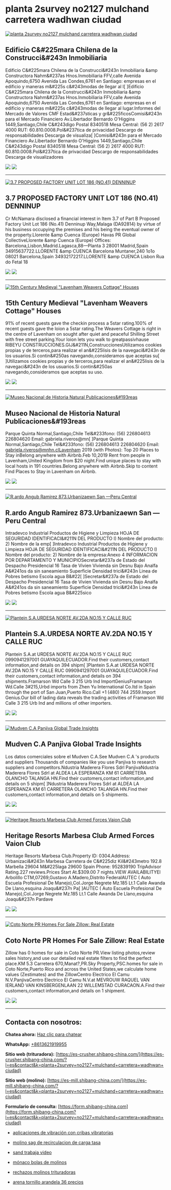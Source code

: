 # planta 2survey no2127 mulchand carretera wadhwan ciudad

<a href="https://swt.shibang-china.com/?l=es&img&k=planta+2survey+no2127+mulchand+carretera+wadhwan+ciudad" target="_blank">![planta 2survey no2127 mulchand carretera wadhwan ciudad](http://static.shibang-china.com/all-800x300/1.jpg)</a>

## Edificio C&#225mara Chilena de la Construcci&#243n Inmobiliaria
Edificio C&#225mara Chilena de la Construcci&#243n Inmobiliaria &amp Constructora Nahm&#237as Hnos.Inmobiliaria FFV,calle Avenida Apoquindo,6750 Avenida Las Condes,6761 en Santiago: empresas en el edificio y maneras m&#225s c&#243modas de llegar al l[ ]Edificio C&#225mara Chilena de la Construcci&#243n Inmobiliaria &amp Constructora Nahm&#237as Hnos.Inmobiliaria FFV,calle Avenida Apoquindo,6750 Avenida Las Condes,6761 en Santiago: empresas en el edificio y maneras m&#225s c&#243modas de llegar al lugar.Informes del Mercado de Valores CMF Estad&#237sticas y gr&#225ficosComisi&#243n para el Mercado Financiero Av.Libertador Bernardo O'Higgins 1449,Santiago,Chile C&#243digo Postal 8340518 Mesa Central: (56 2) 2617 4000 RUT: 60.810.0008.Pol&#237tica de privacidad Descargo de responsabilidades Descarga de visualiza[ ]Comisi&#243n para el Mercado Financiero Av.Libertador Bernardo O'Higgins 1449,Santiago,Chile C&#243digo Postal 8340518 Mesa Central: (56 2) 2617 4000 RUT: 60.810.0008.Pol&#237tica de privacidad Descargo de responsabilidades Descarga de visualizadores


<a href="https://whatsapp.shibangsoft.com/WhatsApp.php" target="_blank" title="WhatsApp">![](http://static.shibang-china.com/icon/whatsapp.png)</a> <a href="https://swt.shibang-china.com/?l=es&icon&k=planta+2survey+no2127+mulchand+carretera+wadhwan+ciudad" target="_blank">![](http://static.shibang-china.com/icon/chat-es.png)</a>

---

<a href="https://swt.shibang-china.com/?l=es&img&k=planta+2survey+no2127+mulchand+carretera+wadhwan+ciudad" target="_blank">![3.7 PROPOSED FACTORY UNIT LOT 186 (NO.41) DENNINUP](http://static.shibang-china.com/all-800x300/469.jpg)</a>

## 3.7 PROPOSED FACTORY UNIT LOT 186 (NO.41) DENNINUP
Cr McNamara disclosed a financial interest in Item 3.7 of Part B Proposed Factory Unit Lot 186 (No.41) Denninup Way,Malaga (DA92814) by virtue of his business occupying the premises and his being the eventual owner of the property.Llorente &amp Cuenca (Europe) Havas PR Global CollectiveLlorente &amp Cuenca (Europe) Offices: Barcelona,Lisbon,Madrid.Lagasca,88—Planta 3 28001 Madrid,Spain 34915637722.LLORENTE &amp CUENCA Barcelona Muntaner,240 1o1o 08021 Barcelona,Spain 34932172217.LLORENTE &amp CUENCA Lisbon Rua do Fetal 18


<a href="https://whatsapp.shibangsoft.com/WhatsApp.php" target="_blank" title="WhatsApp">![](http://static.shibang-china.com/icon/whatsapp.png)</a> <a href="https://swt.shibang-china.com/?l=es&icon&k=planta+2survey+no2127+mulchand+carretera+wadhwan+ciudad" target="_blank">![](http://static.shibang-china.com/icon/chat-es.png)</a>

---

<a href="https://swt.shibang-china.com/?l=es&img&k=planta+2survey+no2127+mulchand+carretera+wadhwan+ciudad" target="_blank">![15th Century Medieval "Lavenham Weavers Cottage" Houses](http://static.shibang-china.com/all-800x300/677.jpg)</a>

## 15th Century Medieval "Lavenham Weavers Cottage" Houses
91% of recent guests gave the checkin process a 5star rating.100% of recent guests gave the loion a 5star rating.The Weavers Cottage is right in the centre of Lavenham on sought after quiet and peaceful Shilling Street with free street parking.Your loion lets you walk to greatpassivhause RIBEYU CONSTRUCCIONES.GIJ&#211N,ConstruccionesUtilizamos cookies propias y de terceros,para realizar el an&#225lisis de la navegaci&#243n de los usuarios.Si contin&#250as navegando,consideramos que aceptas su[ ]Utilizamos cookies propias y de terceros,para realizar el an&#225lisis de la navegaci&#243n de los usuarios.Si contin&#250as navegando,consideramos que aceptas su uso.


<a href="https://whatsapp.shibangsoft.com/WhatsApp.php" target="_blank" title="WhatsApp">![](http://static.shibang-china.com/icon/whatsapp.png)</a> <a href="https://swt.shibang-china.com/?l=es&icon&k=planta+2survey+no2127+mulchand+carretera+wadhwan+ciudad" target="_blank">![](http://static.shibang-china.com/icon/chat-es.png)</a>

---

<a href="https://swt.shibang-china.com/?l=es&img&k=planta+2survey+no2127+mulchand+carretera+wadhwan+ciudad" target="_blank">![Museo Nacional de Historia Natural Publicaciones&#193reas](http://static.shibang-china.com/all-800x300/1011.jpg)</a>

## Museo Nacional de Historia Natural Publicaciones&#193reas
Parque Quinta Normal,Santiago,Chile Tel&#233fono: (56) 226804613 226804620 Email: gabriela.riveros@mn[ ]Parque Quinta Normal,Santiago,Chile Tel&#233fono: (56) 226804613 226804620 Email: gabriela.riveros@mnhn.clLavenham 2019 (with Photos): Top 20 Places to Stay inBelong anywhere with Airbnb.Feb 10,2019 Rent from people in Lavenham,United Kingdom from $20 night.Find unique places to stay with local hosts in 191 countries.Belong anywhere with Airbnb.Skip to content Find Places to Stay in Lavenham on Airbnb.


<a href="https://whatsapp.shibangsoft.com/WhatsApp.php" target="_blank" title="WhatsApp">![](http://static.shibang-china.com/icon/whatsapp.png)</a> <a href="https://swt.shibang-china.com/?l=es&icon&k=planta+2survey+no2127+mulchand+carretera+wadhwan+ciudad" target="_blank">![](http://static.shibang-china.com/icon/chat-es.png)</a>

---

<a href="https://swt.shibang-china.com/?l=es&img&k=planta+2survey+no2127+mulchand+carretera+wadhwan+ciudad" target="_blank">![R.ardo Angub Ramirez 873.Urbanizaewn San —Peru Central](http://static.shibang-china.com/all-800x300/1106.jpg)</a>

## R.ardo Angub Ramirez 873.Urbanizaewn San —Peru Central
Intradevco Industrial Productos de Higiene y Limpieza HOJA DE SEGURIDAD IDENTIFICACI&#211N DEL PRODUCTO I) Nombre del producto: 2) Nombre de la emp[ ]Intradevco Industrial Productos de Higiene y Limpieza HOJA DE SEGURIDAD IDENTIFICACI&#211N DEL PRODUCTO I) Nombre del producto: 2) Nombre de la empresa:Anexo 4 INFORMACION POR DEPARTAMENTO Y MUNICIPIOSecretar&#237a de Estado del Despacho Presidencial 16 Tasa de Vivien Vivienda sin Desnu Bajo Analfa A&#241os da sin saneamiento Superficie Densidad trici&#243n Linea de Pobres betismo Escola agua B&#22[ ]Secretar&#237a de Estado del Despacho Presidencial 16 Tasa de Vivien Vivienda sin Desnu Bajo Analfa A&#241os da sin saneamiento Superficie Densidad trici&#243n Linea de Pobres betismo Escola agua B&#225sico


<a href="https://whatsapp.shibangsoft.com/WhatsApp.php" target="_blank" title="WhatsApp">![](http://static.shibang-china.com/icon/whatsapp.png)</a> <a href="https://swt.shibang-china.com/?l=es&icon&k=planta+2survey+no2127+mulchand+carretera+wadhwan+ciudad" target="_blank">![](http://static.shibang-china.com/icon/chat-es.png)</a>

---

<a href="https://swt.shibang-china.com/?l=es&img&k=planta+2survey+no2127+mulchand+carretera+wadhwan+ciudad" target="_blank">![Plantein S.A.URDESA NORTE AV.2DA NO.15 Y CALLE RUC](http://static.shibang-china.com/all-800x300/1337.jpg)</a>

## Plantein S.A.URDESA NORTE AV.2DA NO.15 Y CALLE RUC
Plantein S.A.at URDESA NORTE AV.2DA NO.15 Y CALLE RUC 0990941297001 GUAYAQUILECUADOR.Find their customers,contact information,and details on 394 shipm[ ]Plantein S.A.at URDESA NORTE AV.2DA NO.15 Y CALLE RUC 0990941297001 GUAYAQUILECUADOR.Find their customers,contact information,and details on 394 shipments.Framarson Wd Calle 3 215 Urb Ind ImportGeniusFramarson Wd.Calle 3#215,Urbd imports from Zhen Yu International Co.ltd in Spain through the port of San Juan,Puerto Rico.Call +1 (480) 744 2559.Import Genius.Our bill of lading data reveals the trading activities of Framarson Wd Calle 3 215 Urb Ind and millions of other importers.


<a href="https://whatsapp.shibangsoft.com/WhatsApp.php" target="_blank" title="WhatsApp">![](http://static.shibang-china.com/icon/whatsapp.png)</a> <a href="https://swt.shibang-china.com/?l=es&icon&k=planta+2survey+no2127+mulchand+carretera+wadhwan+ciudad" target="_blank">![](http://static.shibang-china.com/icon/chat-es.png)</a>

---

<a href="https://swt.shibang-china.com/?l=es&img&k=planta+2survey+no2127+mulchand+carretera+wadhwan+ciudad" target="_blank">![Mudven C.A Panjiva Global Trade Insights](http://static.shibang-china.com/all-800x300/665.jpg)</a>

## Mudven C.A Panjiva Global Trade Insights
Los datos comerciales sobre el Mudven C.A.See Mudven C.A 's products and suppliers Thousands of companies like you use Panjiva to research suppliers and competitors.Ndustria Maderera Flores Sdrl PanjivaNdustria Maderera Flores Sdrl at ALDEA LA ESPERANZA KM 61 CARRETERA OLANCHO TALANGA HN.Find their customers,contact information,and details on 5 shipm[ ]Ndustria Maderera Flores Sdrl at ALDEA LA ESPERANZA KM 61 CARRETERA OLANCHO TALANGA HN.Find their customers,contact information,and details on 5 shipments.


<a href="https://whatsapp.shibangsoft.com/WhatsApp.php" target="_blank" title="WhatsApp">![](http://static.shibang-china.com/icon/whatsapp.png)</a> <a href="https://swt.shibang-china.com/?l=es&icon&k=planta+2survey+no2127+mulchand+carretera+wadhwan+ciudad" target="_blank">![](http://static.shibang-china.com/icon/chat-es.png)</a>

---

<a href="https://swt.shibang-china.com/?l=es&img&k=planta+2survey+no2127+mulchand+carretera+wadhwan+ciudad" target="_blank">![Heritage Resorts Marbesa Club Armed Forces Vaion Club](http://static.shibang-china.com/all-800x300/154.jpg)</a>

## Heritage Resorts Marbesa Club Armed Forces Vaion Club
Heritage Resorts Marbesa Club.Property ID: 0304.Address: Urbanizaci&#243n Marbesa Carretera de C&#225diz Kil&#243metro 192.8 Marbella 29604 M&#225laga 29600 Spain Phone: 952839190 TripAdvisor Rating.227 reviews.Prices Start At.$309.00 7 nights.VIEW AVAILABILITYEl Arbolillo CTM,07269,Gustavo A.Madero,Distrito FederalAUTEC ( Auto Escuela Profesional De Manejo),Col.Jorge Negrete Mz.185 Lt.1 Calle Awanda De Llano,esquina Joaqu&#237n Pa[ ]AUTEC ( Auto Escuela Profesional De Manejo),Col.Jorge Negrete Mz.185 Lt.1 Calle Awanda De Llano,esquina Joaqu&#237n Pardave


<a href="https://whatsapp.shibangsoft.com/WhatsApp.php" target="_blank" title="WhatsApp">![](http://static.shibang-china.com/icon/whatsapp.png)</a> <a href="https://swt.shibang-china.com/?l=es&icon&k=planta+2survey+no2127+mulchand+carretera+wadhwan+ciudad" target="_blank">![](http://static.shibang-china.com/icon/chat-es.png)</a>

---

<a href="https://swt.shibang-china.com/?l=es&img&k=planta+2survey+no2127+mulchand+carretera+wadhwan+ciudad" target="_blank">![Coto Norte PR Homes For Sale Zillow: Real Estate](http://static.shibang-china.com/all-800x300/1412.jpg)</a>

## Coto Norte PR Homes For Sale Zillow: Real Estate
Zillow has 0 homes for sale in Coto Norte PR.View listing photos,review sales history,and use our detailed real estate filters to find the perfect place.KM 5.3 Carretera 670,Manat?,PR.Sky Property,PSC.homes for sale in Coto Norte,Puerto Rico and across the United States,we calculate home values (Zestimates) and the ZillowCentro Electrico El Camu N.V.PanjivaCentro Electrico El Camu N.V.at MEVROUW RAQUEL VAN IERLAND VAN KINSBERGENLAAN 22 WILLEMSTAD CURACAON.A.Find their customers,contact information,and details on 1 shipment.


<a href="https://whatsapp.shibangsoft.com/WhatsApp.php" target="_blank" title="WhatsApp">![](http://static.shibang-china.com/icon/whatsapp.png)</a> <a href="https://swt.shibang-china.com/?l=es&icon&k=planta+2survey+no2127+mulchand+carretera+wadhwan+ciudad" target="_blank">![](http://static.shibang-china.com/icon/chat-es.png)</a>

---
## Contacta con nosotros:

**Chatea ahora:** [Haz clic para chatear](https://swt.shibang-china.com?l=es&contact&k=planta+2survey+no2127+mulchand+carretera+wadhwan+ciudad)

**WhatsApp:**  [+8613621919955](https://whatsapp.shibangsoft.com/WhatsApp.php)

**Sitio web (trituradora):** [https://es-crusher.shibang-china.com/](https://es-crusher.shibang-china.com/?l=es&contact&k=planta+2survey+no2127+mulchand+carretera+wadhwan+ciudad)

**Sitio web (molino):** [https://es-mill.shibang-china.com/](https://es-mill.shibang-china.com/?l=es&contact&k=planta+2survey+no2127+mulchand+carretera+wadhwan+ciudad)

**Formulario de consulta:** [https://form.shibang-china.com](https://form.shibang-china.com?l=es&contact&k=planta+2survey+no2127+mulchand+carretera+wadhwan+ciudad)

* [aplicaciones de vibración con cribas vibratorias](../67/aplicaciones%20de%20vibraci%C3%B3n%20con%20cribas%20vibratorias.md)

* [molino sag de recirculacion de carga tasa](../77/molino%20sag%20de%20recirculacion%20de%20carga%20tasa.md)

* [sand trabaja video](../70/sand%20trabaja%20video.md)

* [mónaco bolas de molinos](../78/m%C3%B3naco%20bolas%20de%20molinos.md)

* [rechazos molinos trituradoras](../66/rechazos%20molinos%20trituradoras.md)

* [arena tornillo arandela 36 precios](../76/arena%20tornillo%20arandela%2036%20precios.md)